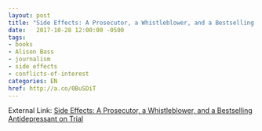 ```yaml
---
layout: post
title: "Side Effects: A Prosecutor, a Whistleblower, and a Bestselling Antidepressant on Trial"
date:   2017-10-28 12:00:00 -0500
tags: 
- books
- Alison Bass
- journalism
- side effects
- conflicts-of-interest
categories: EN
href: http://a.co/0BuSDiT
---
```


External Link:
[Side Effects: A Prosecutor, a Whistleblower, and a Bestselling Antidepressant on Trial](http://a.co/0BuSDiT)
